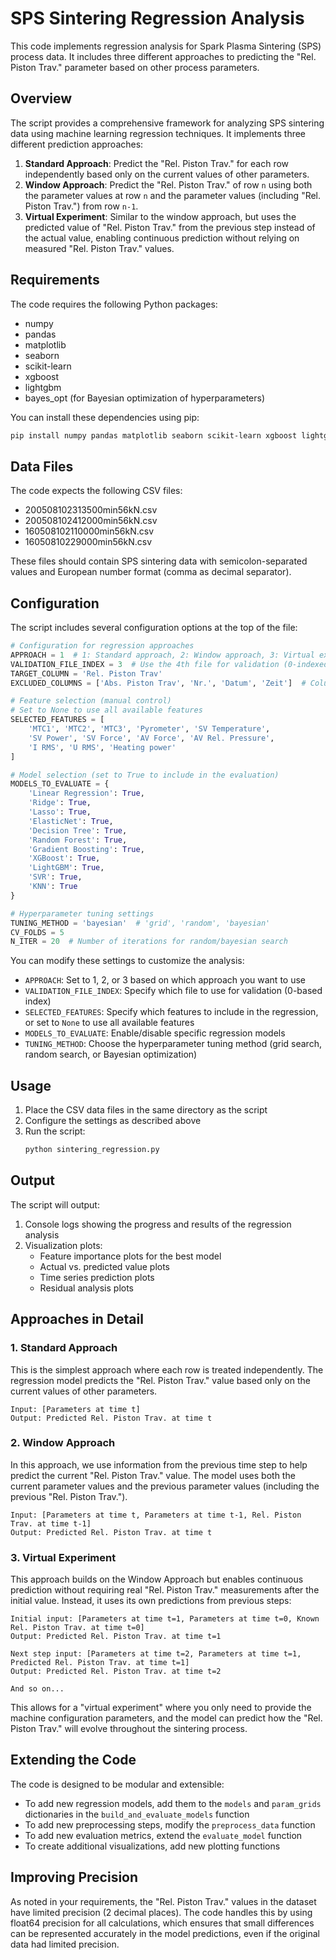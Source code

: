 # SPS Sintering Regression Analysis

This code implements regression analysis for Spark Plasma Sintering (SPS) process data. It includes three different approaches to predicting the "Rel. Piston Trav." parameter based on other process parameters.

## Overview

The script provides a comprehensive framework for analyzing SPS sintering data using machine learning regression techniques. It implements three different prediction approaches:

1. **Standard Approach**: Predict the "Rel. Piston Trav." for each row independently based only on the current values of other parameters.
2. **Window Approach**: Predict the "Rel. Piston Trav." of row `n` using both the parameter values at row `n` and the parameter values (including "Rel. Piston Trav.") from row `n-1`.
3. **Virtual Experiment**: Similar to the window approach, but uses the predicted value of "Rel. Piston Trav." from the previous step instead of the actual value, enabling continuous prediction without relying on measured "Rel. Piston Trav." values.

## Requirements

The code requires the following Python packages:
- numpy
- pandas
- matplotlib
- seaborn
- scikit-learn
- xgboost
- lightgbm
- bayes_opt (for Bayesian optimization of hyperparameters)

You can install these dependencies using pip:
```bash
pip install numpy pandas matplotlib seaborn scikit-learn xgboost lightgbm bayesian-optimization
```

## Data Files

The code expects the following CSV files:
- 200508102313500min56kN.csv
- 200508102412000min56kN.csv
- 160508102110000min56kN.csv
- 16050810229000min56kN.csv

These files should contain SPS sintering data with semicolon-separated values and European number format (comma as decimal separator).

## Configuration

The script includes several configuration options at the top of the file:

```python
# Configuration for regression approaches
APPROACH = 1  # 1: Standard approach, 2: Window approach, 3: Virtual experiment 
VALIDATION_FILE_INDEX = 3  # Use the 4th file for validation (0-indexed)
TARGET_COLUMN = 'Rel. Piston Trav'
EXCLUDED_COLUMNS = ['Abs. Piston Trav', 'Nr.', 'Datum', 'Zeit']  # Columns to exclude

# Feature selection (manual control)
# Set to None to use all available features
SELECTED_FEATURES = [
    'MTC1', 'MTC2', 'MTC3', 'Pyrometer', 'SV Temperature', 
    'SV Power', 'SV Force', 'AV Force', 'AV Rel. Pressure', 
    'I RMS', 'U RMS', 'Heating power'
]

# Model selection (set to True to include in the evaluation)
MODELS_TO_EVALUATE = {
    'Linear Regression': True,
    'Ridge': True,
    'Lasso': True,
    'ElasticNet': True,
    'Decision Tree': True,
    'Random Forest': True,
    'Gradient Boosting': True,
    'XGBoost': True,
    'LightGBM': True,
    'SVR': True,
    'KNN': True
}

# Hyperparameter tuning settings
TUNING_METHOD = 'bayesian'  # 'grid', 'random', 'bayesian'
CV_FOLDS = 5
N_ITER = 20  # Number of iterations for random/bayesian search
```

You can modify these settings to customize the analysis:

- `APPROACH`: Set to 1, 2, or 3 based on which approach you want to use
- `VALIDATION_FILE_INDEX`: Specify which file to use for validation (0-based index)
- `SELECTED_FEATURES`: Specify which features to include in the regression, or set to `None` to use all available features
- `MODELS_TO_EVALUATE`: Enable/disable specific regression models
- `TUNING_METHOD`: Choose the hyperparameter tuning method (grid search, random search, or Bayesian optimization)

## Usage

1. Place the CSV data files in the same directory as the script
2. Configure the settings as described above
3. Run the script:
   ```bash
   python sintering_regression.py
   ```

## Output

The script will output:
1. Console logs showing the progress and results of the regression analysis
2. Visualization plots:
   - Feature importance plots for the best model
   - Actual vs. predicted value plots
   - Time series prediction plots
   - Residual analysis plots

## Approaches in Detail

### 1. Standard Approach

This is the simplest approach where each row is treated independently. The regression model predicts the "Rel. Piston Trav." value based only on the current values of other parameters.

```
Input: [Parameters at time t]
Output: Predicted Rel. Piston Trav. at time t
```

### 2. Window Approach

In this approach, we use information from the previous time step to help predict the current "Rel. Piston Trav." value. The model uses both the current parameter values and the previous parameter values (including the previous "Rel. Piston Trav.").

```
Input: [Parameters at time t, Parameters at time t-1, Rel. Piston Trav. at time t-1]
Output: Predicted Rel. Piston Trav. at time t
```

### 3. Virtual Experiment

This approach builds on the Window Approach but enables continuous prediction without requiring real "Rel. Piston Trav." measurements after the initial value. Instead, it uses its own predictions from previous steps:

```
Initial input: [Parameters at time t=1, Parameters at time t=0, Known Rel. Piston Trav. at time t=0]
Output: Predicted Rel. Piston Trav. at time t=1

Next step input: [Parameters at time t=2, Parameters at time t=1, Predicted Rel. Piston Trav. at time t=1]
Output: Predicted Rel. Piston Trav. at time t=2

And so on...
```

This allows for a "virtual experiment" where you only need to provide the machine configuration parameters, and the model can predict how the "Rel. Piston Trav." will evolve throughout the sintering process.

## Extending the Code

The code is designed to be modular and extensible:

- To add new regression models, add them to the `models` and `param_grids` dictionaries in the `build_and_evaluate_models` function
- To add new preprocessing steps, modify the `preprocess_data` function
- To add new evaluation metrics, extend the `evaluate_model` function
- To create additional visualizations, add new plotting functions

## Improving Precision

As noted in your requirements, the "Rel. Piston Trav." values in the dataset have limited precision (2 decimal places). The code handles this by using float64 precision for all calculations, which ensures that small differences can be represented accurately in the model predictions, even if the original data had limited precision.
